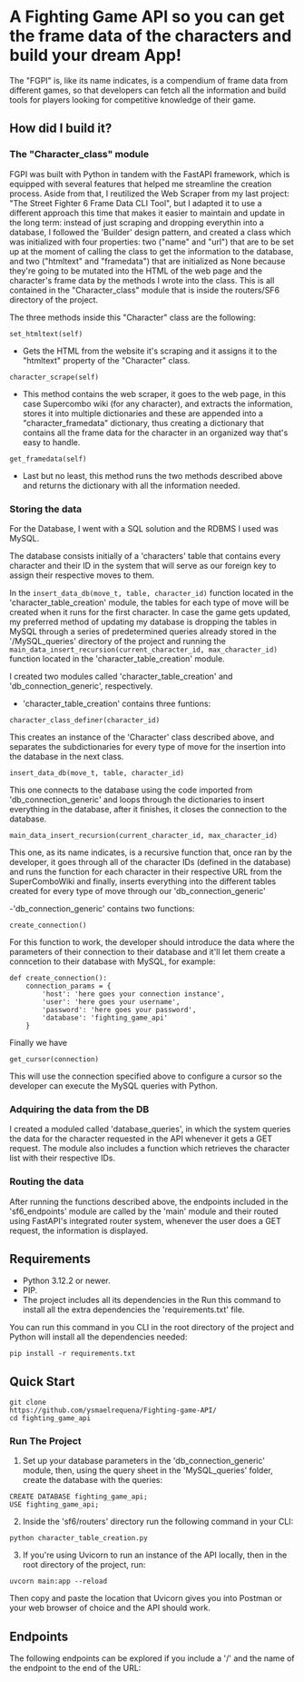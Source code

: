 #                                       A Fighting Game API so you can get the frame data of the characters and build your dream App!

The "FGPI" is, like its name indicates, is a compendium of frame data from different games, so that developers can fetch all the information and build tools for players looking for 
competitive knowledge of their game.

##                                       How did I build it?


###                                        The "Character_class" module

FGPI was built with Python in tandem with the FastAPI framework, which is equipped with several features that helped me streamline the creation process. Aside from that, 
I reutilized the Web Scraper from my last project: "The Street Fighter 6 Frame Data CLI Tool", but I adapted it to use a different approach this time that makes it easier 
to maintain and update in the long term: instead of just scraping and dropping everythin into a database, I followed the 'Builder' design pattern, and created a class which was 
initialized with four properties: two ("name" and "url") that are to be set up at the moment of calling the class to get the information to the database, and two ("htmltext" 
and "framedata") that are initialized as None because they're going to be mutated into the HTML of the web page and the character's frame data by the methods I wrote into the
class. This is all contained in the "Character_class" module that is inside the routers/SF6 directory of the project.

The three methods inside this "Character" class are the following:

```
set_htmltext(self)
```

- Gets the HTML from the website it's scraping and it assigns it to the "htmltext" property of the "Character" class.

```
character_scrape(self)
```

- This method contains the web scraper, it goes to the web page, in this case Supercombo wiki (for any character), and extracts the information, stores it into multiple dictionaries and
these are appended into a "character_framedata" dictionary, thus creating a dictionary that contains all the frame data for the character in an organized way that's easy to handle.

```
get_framedata(self)
```

- Last but no least, this method runs the two methods described above and returns the dictionary with all the information needed.



###                                        Storing the data

For the Database, I went with a SQL solution and the RDBMS I used was MySQL.

The database consists initially of a 'characters' table that contains every character and their ID in the system that will serve as our foreign key to
assign their respective moves to them. 

In the ```insert_data_db(move_t, table, character_id)``` function located in the 'character_table_creation' module, the tables for each type of move will be created when it runs for the first
character. In case the game gets updated, my preferred method of updating my database is dropping the tables in MySQL through a series of predetermined queries already stored in the 
'/MySQL_queries' directory of the project and running the ```main_data_insert_recursion(current_character_id, max_character_id)``` function located in the 'character_table_creation' module.

I created two modules called 'character_table_creation' and 'db_connection_generic', respectively.

- 'character_table_creation' contains three funtions:

```
character_class_definer(character_id)
```

This creates an instance of the 'Character' class described above, and separates the subdictionaries for every type of move for the insertion into the database in the next class.


```
insert_data_db(move_t, table, character_id)
```

This one connects to the database using the code imported from 'db_connection_generic' and loops through the dictionaries to insert everything in the database, after it finishes, it closes the
connection to the database.


```
main_data_insert_recursion(current_character_id, max_character_id)
```

This one, as its name indicates, is a recursive function that, once ran by the developer, it goes through all of the character IDs (defined in the database) and runs the function for each character
in their respective URL from the SuperComboWiki and finally, inserts everything into the different tables created for every type of move through our 'db_connection_generic'


-'db_connection_generic' contains two functions:

```
create_connection()
```

For this function to work, the developer should introduce the data where the parameters of their connection to their database and it'll let them create a conncetion to their database with MySQL, for example:

```
def create_connection():
    connection_params = {
        'host': 'here goes your connection instance',
        'user': 'here goes your username',
        'password': 'here goes your password',
        'database': 'fighting_game_api'
    }
```

Finally we have 

```
get_cursor(connection)
```

This will use the connection specified above to configure a cursor so the developer can execute the MySQL queries with Python.


###                                        Adquiring the data from the DB

I created a moduled called 'database_queries', in which the system queries the data for the character requested in the API whenever it gets a GET request. The module also includes a function which retrieves the
character list with their respective IDs.


###                                        Routing the data

After running the functions described above, the endpoints included in the 'sf6_endpoints' module are called by the 'main' module and their routed using FastAPI's integrated router system, whenever the user
does a GET request, the information is displayed.


##                                        Requirements

- Python 3.12.2 or newer.
- PIP.
- The project includes all its dependencies in the Run this command to install all the extra dependencies the 'requirements.txt' file.

 You can run this command in you CLI in the root directory of the project and Python will install all the dependencies needed:

```
pip install -r requirements.txt
```

##                                        Quick Start

```
git clone
https://github.com/ysmaelrequena/Fighting-game-API/
cd fighting_game_api
```

###                                     Run The Project

1. Set up your database parameters in the 'db_connection_generic' module, then, using the query sheet in the 'MySQL_queries' folder, create the database with the queries:

```
CREATE DATABASE fighting_game_api;
USE fighting_game_api;
```


2. Inside the 'sf6/routers' directory run the following command in your CLI:

```
python character_table_creation.py
```

3. If you're using Uvicorn to run an instance of the API locally, then in the root directory of the project, run:

```
uvcorn main:app --reload
```
Then copy and paste the location that Uvicorn gives you into Postman or your web browser of choice and the API should work.


##                                        Endpoints

The following endpoints can be explored if you include a '/' and the name of the endpoint to the end of the URL:

```

```











